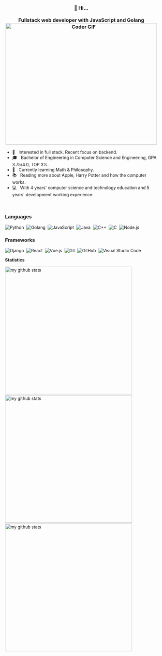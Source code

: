 <h3 align="center">
  <br>👋 Hi...<br>
  <br> Fullstack web developer with JavaScript and Golang
  <br>
    <img src="https://media.giphy.com/media/SWoSkN6DxTszqIKEqv/giphy.gif" alt="Coder GIF" width="500" height="400">
</h3>

* 💼 &nbsp;  Interested in full stack. Recent focus on backend.
* 🎓 &nbsp;  Bachelor of Engineering in Computer Science and Engineering, GPA 3.75/4.0, TOP 3%.
* 🌱 &nbsp;  Currently learning Math & Philosophy.
* 📚 &nbsp;  Reading more about Apple, Harry Potter and how the computer works.
* 💻 &nbsp;  With 4 years' computer science and technology education and 5 years' development working experience.

<!--
<a href="https://discord.gg/AmnQrRtZ">
  <img align="left" alt="Tony's Discord" width="22px" src="https://cdn.jsdelivr.net/npm/simple-icons@v3/icons/discord.svg" />
</a>
<a href="https://twitter.com/tzhou_vue">
  <img align="left" alt="Tony | Twitter" width="22px" src="https://cdn.jsdelivr.net/npm/simple-icons@v3/icons/twitter.svg" />
</a>
<a href="https://www.linkedin.com/in/tonyzhouv">
  <img align="left" alt="Tony's LinkdeIN" width="22px" src="https://cdn.jsdelivr.net/npm/simple-icons@v3/icons/linkedin.svg" />
</a>
<a href="https://t.me/tzhouvue">
  <img align="left" alt="Tony's Telegram" width="22px" src="https://cdn.jsdelivr.net/npm/simple-icons@v3/icons/telegram.svg" />
</a>
-->
<br>

### Languages

![Python](https://img.shields.io/badge/-Python-333333?style=flat&logo=python)&nbsp;
![Golang](https://img.shields.io/badge/-Golang-333333?style=flat&logo=Go&logoColor=FFA518)&nbsp;
![JavaScript](https://img.shields.io/badge/-JavaScript-333333?style=flat&logo=javascript)&nbsp;
![Java](https://img.shields.io/badge/-Java-333333?style=flat&logo=Java&logoColor=FFA518)&nbsp;
![C++](https://img.shields.io/badge/-C++-333333?style=flat&logo=C%2B%2B&logoColor=00599C)&nbsp;
![C](https://img.shields.io/badge/-C-333333?style=flat&logo=C&logoColor=A8B9CC)&nbsp;
![Node.js](https://img.shields.io/badge/-Node.js-333333?style=flat&logo=node.js)&nbsp;

### Frameworks

![Django](https://img.shields.io/badge/-Django-333333?style=flat&logo=Django&logoColor=FFA518)&nbsp;
![React](https://img.shields.io/badge/-React-333333?style=flat&logo=python)&nbsp;
![Vue.js](https://img.shields.io/badge/-Vue.js-333333?style=flat&logo=Vue.js)&nbsp;
![Git](https://img.shields.io/badge/-Git-333333?style=flat&logo=git)&nbsp;
![GitHub](https://img.shields.io/badge/-GitHub-333333?style=flat&logo=github)&nbsp;
![Visual Studio Code](https://img.shields.io/badge/-Visual%20Studio%20Code-333333?style=flat&logo=visual-studio-code&logoColor=007ACC)&nbsp;

<strong>Statistics</strong>
<br>

<!-- My GitHub stats with buefy theme ❤️ -->
<p align="left">
<img src="https://github-readme-stats.vercel.app/api?username=eternalseal&show_icons=true&theme=radical" alt="my github stats" width="420"/>&nbsp;
<img src="https://github-readme-stats.vercel.app/api/top-langs/?username=anuraghazra&layout=compact" alt="my github stats" width="420"/>&nbsp;
<img src="https://github-readme-stats.vercel.app/api/wakatime?username=willianrod" alt="my github stats" width="420"/>&nbsp;
</p>
